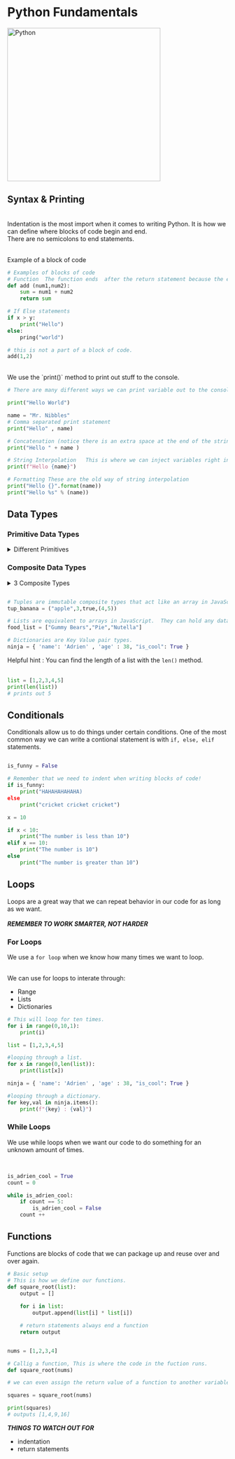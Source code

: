 # Python Fundamentals

<img src="https://github.com/adion81/python_lectures/blob/master/assets/python.png" alt="Python" width="350px" > 


## Syntax & Printing
<br>
Indentation is the most import when it comes to writing Python.  It is how we can define where blocks of code begin and end.<br>
There are no semicolons to end statements.<br>
<br>

Example of a block of code
```py
# Examples of blocks of code
# Function  The function ends  after the return statement because the endentation stops on that line.
def add (num1,num2):
    sum = num1 + num2
    return sum

# If Else statements
if x > y:
    print("Hello")
else:
    pring("world")

# this is not a part of a block of code.
add(1,2)
```
<br>
We use the `print()` method to print out stuff to the console.


```py
# There are many different ways we can print variable out to the console.

print("Hello World")

name = "Mr. Nibbles"
# Comma separated print statement
print("Hello" , name)

# Concatenation (notice there is an extra space at the end of the string)
print("Hello " + name )

# String Interpolation   This is where we can inject variables right into the string.
print(f"Hello {name}")

# Formatting These are the old way of string interpolation
print("Hello {}".format(name))
print("Hello %s" % (name))
```

## Data Types

### Primitive Data Types

<details>
    <summary>Different Primitives</summary>
    <ol>
        <li>Boolean</li>
        <li>Number</li>
        <li>Floats</li>
        <li>String</li>
    </ol>

    ```py

    # Boolean is a binary type that is either True or False.
    is_Cool = True

    # Numbers can sometimes be called integers.
    num = 10

    # Floats are numbers with decimal places.
    pi = 3.14

    # Strings are a series of alphanumeric characters.
    name = "Benny Bob"

    ```
</details>


### Composite Data Types

<details>
    <summary>3 Composite Types</summary>
    <ol>
        <li>Tuples</li>
        <li>Lists</li>
        <li>Dictionaries</li>
    </ol>

</details>

```py

# Tuples are immutable composite types that act like an array in JavaScript.  But you can't reassign the values.
tup_banana = ("apple",3,true,(4,5))

# Lists are equivalent to arrays in JavaScript.  They can hold any data type you want.
food_list = ["Gummy Bears","Pie","Nutella"]

# Dictionaries are Key Value pair types.
ninja = { 'name': 'Adrien' , 'age' : 38, "is_cool": True }

```

Helpful hint : You can find the length of a list with the `len()` method.<br>
<br>

```py
list = [1,2,3,4,5]
print(len(list))
# prints out 5

```

## Conditionals

Conditionals allow us to do things under certain conditions.  One of the most common way we can write a contional statement is with  `if, else, elif` statements.

```py

is_funny = False

# Remember that we need to indent when writing blocks of code!
if is_funny:
    print("HAHAHAHAHAHA)
else
    print("cricket cricket cricket")

x = 10

if x < 10:
    print("The number is less than 10")
elif x == 10:
    print("The number is 10")
else
    print("The number is greater than 10")

```

## Loops

Loops are a great way that we can repeat behavior in our code for as long as we want.<br>
<br>
***REMEMBER TO WORK SMARTER, NOT HARDER***
<br>

### For Loops

We use a `for loop` when we know how many times we want to loop.<br>
<br>

We can use for loops to interate through:

<ul>
 <li>Range</li>
 <li>Lists</li>
 <li>Dictionaries</li>
</ul>

```py
# This will loop for ten times.
for i in range(0,10,1):
    print(i)

list = [1,2,3,4,5]

#looping through a list.
for x in range(0,len(list)):
    print(list[x])

ninja = { 'name': 'Adrien' , 'age' : 38, "is_cool": True }

#looping through a dictionary.
for key,val in ninja.items():
    print(f"{key} : {val}")

```

### While Loops

We use while loops when we want our code to do something for an unknown amount of times.<br>
<br>

```py

is_adrien_cool = True
count = 0

while is_adrien_cool:
    if count == 5:
        is_adrien_cool = False
    count ++

```

## Functions

Functions are blocks of code that we can package up and reuse over and over again.


```py
# Basic setup
# This is how we define our functions.
def square_root(list):
    output = []
    
    for i in list:
        output.append(list[i] * list[i])

    # return statements always end a function
    return output


nums = [1,2,3,4]

# Callig a function, This is where the code in the fuction runs.
def square_root(nums)

# we can even assign the return value of a function to another variable

squares = square_root(nums)

print(squares)
# outputs [1,4,9,16]
```

***THINGS TO WATCH OUT FOR***
<ul>
    <li>indentation</li>
    <li>return statements</li>
</ul>
